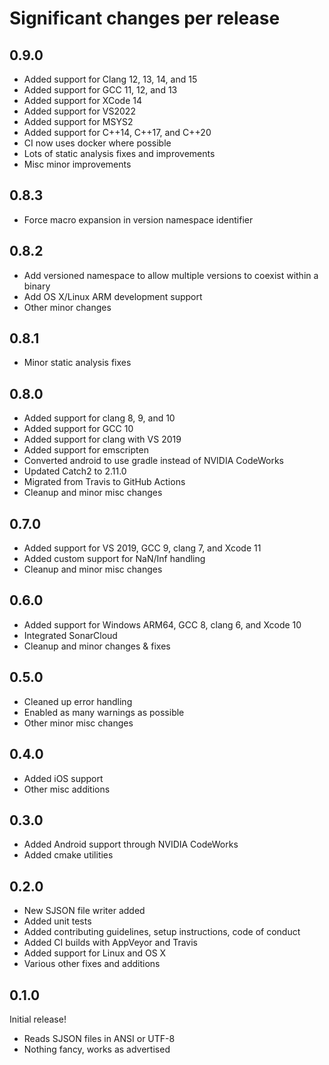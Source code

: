 # Significant changes per release

## 0.9.0

*  Added support for Clang 12, 13, 14, and 15
*  Added support for GCC 11, 12, and 13
*  Added support for XCode 14
*  Added support for VS2022
*  Added support for MSYS2
*  Added support for C++14, C++17, and C++20
*  CI now uses docker where possible
*  Lots of static analysis fixes and improvements
*  Misc minor improvements

## 0.8.3

*  Force macro expansion in version namespace identifier

## 0.8.2

*  Add versioned namespace to allow multiple versions to coexist within a binary
*  Add OS X/Linux ARM development support
*  Other minor changes

## 0.8.1

*  Minor static analysis fixes

## 0.8.0

*  Added support for clang 8, 9, and 10
*  Added support for GCC 10
*  Added support for clang with VS 2019
*  Added support for emscripten
*  Converted android to use gradle instead of NVIDIA CodeWorks
*  Updated Catch2 to 2.11.0
*  Migrated from Travis to GitHub Actions
*  Cleanup and minor misc changes

## 0.7.0

*  Added support for VS 2019, GCC 9, clang 7, and Xcode 11
*  Added custom support for NaN/Inf handling
*  Cleanup and minor misc changes

## 0.6.0

*  Added support for Windows ARM64, GCC 8, clang 6, and Xcode 10
*  Integrated SonarCloud
*  Cleanup and minor changes & fixes

## 0.5.0

*  Cleaned up error handling
*  Enabled as many warnings as possible
*  Other minor misc changes

## 0.4.0

*  Added iOS support
*  Other misc additions

## 0.3.0

*  Added Android support through NVIDIA CodeWorks
*  Added cmake utilities

## 0.2.0

*  New SJSON file writer added
*  Added unit tests
*  Added contributing guidelines, setup instructions, code of conduct
*  Added CI builds with AppVeyor and Travis
*  Added support for Linux and OS X
*  Various other fixes and additions

## 0.1.0

Initial release!

*  Reads SJSON files in ANSI or UTF-8
*  Nothing fancy, works as advertised
